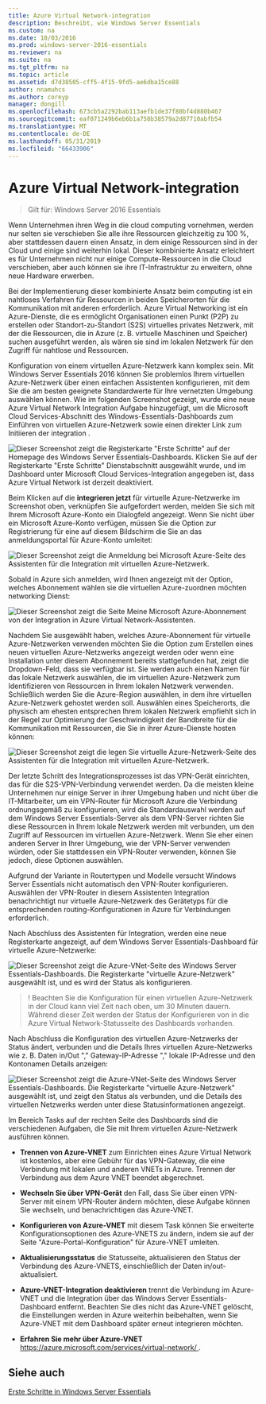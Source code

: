 ```yaml
---
title: Azure Virtual Network-integration
description: Beschreibt, wie Windows Server Essentials
ms.custom: na
ms.date: 10/03/2016
ms.prod: windows-server-2016-essentials
ms.reviewer: na
ms.suite: na
ms.tgt_pltfrm: na
ms.topic: article
ms.assetid: d7d38505-cff5-4f15-9fd5-ae6dba15ce88
author: nnamuhcs
ms.author: coreyp
manager: dongill
ms.openlocfilehash: 673cb5a2292bab113aefb1de37f80bf4d880b467
ms.sourcegitcommit: eaf071249b6eb6b1a758b38579a2d87710abfb54
ms.translationtype: MT
ms.contentlocale: de-DE
ms.lasthandoff: 05/31/2019
ms.locfileid: "66433906"
---
```

# <a name="azure-virtual-network-integration"></a>Azure Virtual Network-integration

>Gilt für: Windows Server 2016 Essentials

Wenn Unternehmen ihren Weg in die cloud computing vornehmen, werden nur selten sie verschieben Sie alle ihre Ressourcen gleichzeitig zu 100 %, aber stattdessen dauern einen Ansatz, in dem einige Ressourcen sind in der Cloud und einige sind weiterhin lokal. Dieser kombinierte Ansatz erleichtert es für Unternehmen nicht nur einige Compute-Ressourcen in die Cloud verschieben, aber auch können sie ihre IT-Infrastruktur zu erweitern, ohne neue Hardware erwerben.

Bei der Implementierung dieser kombinierte Ansatz beim computing ist ein nahtloses Verfahren für Ressourcen in beiden Speicherorten für die Kommunikation mit anderen erforderlich. Azure Virtual Networking ist ein Azure-Dienste, die es ermöglicht Organisationen einen Punkt (P2P) zu erstellen oder Standort-zu-Standort (S2S) virtuelles privates Netzwerk, mit der die Ressourcen, die in Azure (z. B. virtuelle Maschinen und Speicher) suchen ausgeführt werden, als wären sie sind im lokalen Netzwerk für den Zugriff für nahtlose und Ressourcen.

Konfiguration von einem virtuellen Azure-Netzwerk kann komplex sein. Mit Windows Server Essentials 2016 können Sie problemlos Ihrem virtuellen Azure-Netzwerk über einen einfachen Assistenten konfigurieren, mit dem Sie die am besten geeignete Standardwerte für Ihre vernetzten Umgebung auswählen können. Wie im folgenden Screenshot gezeigt, wurde eine neue Azure Virtual Network Integration Aufgabe hinzugefügt, um die Microsoft Cloud Services-Abschnitt des Windows-Essentials-Dashboards zum Einführen von virtuellen Azure-Netzwerk sowie einen direkter Link zum Initiieren der integration .

![Dieser Screenshot zeigt die Registerkarte "Erste Schritte" auf der Homepage des Windows Server Essentials-Dashboards. Klicken Sie auf der Registerkarte "Erste Schritte" Dienstabschnitt ausgewählt wurde, und im Dashboard unter Microsoft Cloud Services-Integration angegeben ist, dass Azure Virtual Network ist derzeit deaktiviert.](media/azure-virtual-network-1.PNG)

Beim Klicken auf die **integrieren jetzt** für virtuelle Azure-Netzwerke im Screenshot oben, verknüpfen Sie aufgefordert werden, melden Sie sich mit Ihrem Microsoft Azure-Konto ein Dialogfeld angezeigt. Wenn Sie nicht über ein Microsoft Azure-Konto verfügen, müssen Sie die Option zur Registrierung für eine auf diesem Bildschirm die Sie an das anmeldungsportal für Azure-Konto umleitet:

![Dieser Screenshot zeigt die Anmeldung bei Microsoft Azure-Seite des Assistenten für die Integration mit virtuellen Azure-Netzwerk.](media/azure-virtual-network-2.PNG)

Sobald in Azure sich anmelden, wird Ihnen angezeigt mit der Option, welches Abonnement wählen sie die virtuellen Azure-zuordnen möchten networking Dienst:

![Dieser Screenshot zeigt die Seite Meine Microsoft Azure-Abonnement von der Integration in Azure Virtual Network-Assistenten.](media/azure-virtual-network-3.PNG)

Nachdem Sie ausgewählt haben, welches Azure-Abonnement für virtuelle Azure-Netzwerken verwenden möchten Sie die Option zum Erstellen eines neuen virtuellen Azure-Netzwerks angezeigt werden oder wenn eine Installation unter diesem Abonnement bereits stattgefunden hat, zeigt die Dropdown-Feld, dass sie verfügbar ist. Sie werden auch einen Namen für das lokale Netzwerk auswählen, die im virtuellen Azure-Netzwerk zum Identifizieren von Ressourcen in Ihrem lokalen Netzwerk verwenden. Schließlich werden Sie die Azure-Region auswählen, in dem ihre virtuellen Azure-Netzwerk gehostet werden soll. Auswählen eines Speicherorts, die physisch am ehesten entsprechen Ihrem lokalen Netzwerk empfiehlt sich in der Regel zur Optimierung der Geschwindigkeit der Bandbreite für die Kommunikation mit Ressourcen, die Sie in ihrer Azure-Dienste hosten können:

![Dieser Screenshot zeigt die legen Sie virtuelle Azure-Netzwerk-Seite des Assistenten für die Integration mit virtuellen Azure-Netzwerk.](media/azure-virtual-network-4.PNG)

Der letzte Schritt des Integrationsprozesses ist das VPN-Gerät einrichten, das für die S2S-VPN-Verbindung verwendet werden. Da die meisten kleine Unternehmen nur einige Server in ihrer Umgebung haben und nicht über die IT-Mitarbeiter, um ein VPN-Router für Microsoft Azure die Verbindung ordnungsgemäß zu konfigurieren, wird die Standardauswahl werden auf dem Windows Server Essentials-Server als dem VPN-Server richten Sie diese Ressourcen in Ihrem lokale Netzwerk werden mit verbunden, um den Zugriff auf Ressourcen im virtuellen Azure-Netzwerk. Wenn Sie eher einen anderen Server in Ihrer Umgebung, wie der VPN-Server verwenden würden, oder Sie stattdessen ein VPN-Router verwenden, können Sie jedoch, diese Optionen auswählen.

Aufgrund der Variante in Routertypen und Modelle versucht Windows Server Essentials nicht automatisch den VPN-Router konfigurieren. Auswählen der VPN-Router in diesem Assistenten Integration benachrichtigt nur virtuelle Azure-Netzwerk des Gerätetyps für die entsprechenden routing-Konfigurationen in Azure für Verbindungen erforderlich.

Nach Abschluss des Assistenten für Integration, werden eine neue Registerkarte angezeigt, auf dem Windows Server Essentials-Dashboard für virtuelle Azure-Netzwerke:

![Dieser Screenshot zeigt die Azure-VNet-Seite des Windows Server Essentials-Dashboards. Die Registerkarte "virtuelle Azure-Netzwerk" ausgewählt ist, und es wird der Status als konfigurieren.](media/azure-virtual-network-5.PNG)

>! Beachten Sie die Konfiguration für einen virtuellen Azure-Netzwerk in der Cloud kann viel Zeit nach oben, um 30 Minuten dauern. Während dieser Zeit werden der Status der Konfigurieren von in die Azure Virtual Network-Statusseite des Dashboards vorhanden.

Nach Abschluss die Konfiguration des virtuellen Azure-Netzwerks der Status ändert, verbunden und die Details Ihres virtuellen Azure-Netzwerks wie z. B. Daten in/Out "," Gateway-IP-Adresse "," lokale IP-Adresse und den Kontonamen Details anzeigen:

![Dieser Screenshot zeigt die Azure-VNet-Seite des Windows Server Essentials-Dashboards. Die Registerkarte "virtuelle Azure-Netzwerk" ausgewählt ist, und zeigt den Status als verbunden, und die Details des virtuellen Netzwerks werden unter diese Statusinformationen angezeigt.](media/azure-virtual-network-6.PNG)

Im Bereich Tasks auf der rechten Seite des Dashboards sind die verschiedenen Aufgaben, die Sie mit Ihrem virtuellen Azure-Netzwerk ausführen können.

-   **Trennen von Azure-VNET** zum Einrichten eines Azure Virtual Network ist kostenlos, aber eine Gebühr für das VPN-Gateway, die eine Verbindung mit lokalen und anderen VNETs in Azure. Trennen der Verbindung aus dem Azure VNET beendet abgerechnet.

-   **Wechseln Sie über VPN-Gerät** den Fall, dass Sie über einen VPN-Server mit einem VPN-Router ändern möchten, diese Aufgabe können Sie wechseln, und benachrichtigen das Azure-VNET.

-   **Konfigurieren von Azure-VNET** mit diesem Task können Sie erweiterte Konfigurationsoptionen des Azure-VNETS zu ändern, indem sie auf der Seite "Azure-Portal-Konfiguration" für Azure-VNET umleiten.

-   **Aktualisierungsstatus** die Statusseite, aktualisieren den Status der Verbindung des Azure-VNETS, einschließlich der Daten in/out-aktualisiert.

-   **Azure-VNET-Integration deaktivieren** trennt die Verbindung im Azure-VNET und die Integration über das Windows Server Essentials-Dashboard entfernt. Beachten Sie dies nicht das Azure-VNET gelöscht, die Einstellungen werden in Azure weiterhin beibehalten, wenn Sie Azure-VNET mit dem Dashboard später erneut integrieren möchten.

-   **Erfahren Sie mehr über Azure-VNET** [ https://azure.microsoft.com/services/virtual-network/ ](https://azure.microsoft.com/services/virtual-network/).

<a name="see-also"></a>Siehe auch
--------
[Erste Schritte in Windows Server Essentials](get-started.md)
